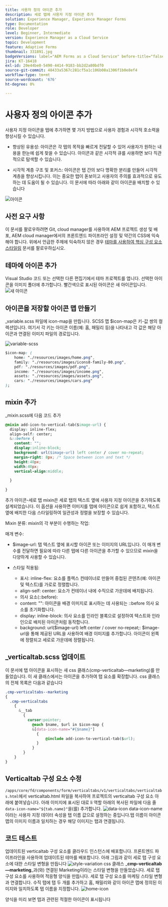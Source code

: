 ```yaml
---
title: 사용자 정의 아이콘 추가
description: 세로 탭에 사용자 지정 아이콘 추가
solution: Experience Manager, Experience Manager Forms
type: Documentation
role: Developer
level: Beginner, Intermediate
version: Experience Manager as a Cloud Service
topic: Development
feature: Adaptive Forms
thumbnail: 331891.jpg
badgeVersions: label="AEM Forms as a Cloud Service" before-title="false"
jira: KT-16418
exl-id: 20e44be0-5490-4414-9183-bb2d2a80bdf0
source-git-commit: 48433a5367c281cf5a1c106b08a1306f1b0e8ef4
workflow-type: tm+mt
source-wordcount: '676'
ht-degree: 0%

---
```


# 사용자 정의 아이콘 추가

사용자 지정 아이콘을 탭에 추가하면 몇 가지 방법으로 사용자 경험과 시각적 호소력을 향상시킬 수 있습니다.

* 향상된 유용성: 아이콘은 각 탭의 목적을 빠르게 전달할 수 있어 사용자가 원하는 내용을 한눈에 쉽게 찾을 수 있습니다. 아이콘과 같은 시각적 큐를 사용하면 보다 직관적으로 탐색할 수 있습니다.

* 시각적 계층 구조 및 포커스: 아이콘은 탭 간의 보다 명확한 분리를 만들어 시각적 계층을 향상시킵니다. 이는 중요한 탭이 돋보이고 사용자의 주의를 효과적으로 유도하는 데 도움이 될 수 있습니다.
이 문서에 따라 아래와 같이 아이콘을 배치할 수 있습니다

![아이콘](assets/icons.png)

## 사전 요구 사항

이 문서를 팔로우하려면 Git, cloud manager를 사용하여 AEM 프로젝트 생성 및 배포, AEM cloud manager에서의 프론트엔드 파이프라인 설정 및 약간의 CSS에 익숙해야 합니다. 위에서 언급한 주제에 익숙하지 않은 경우 [테마를 사용하여 핵심 구성 요소 스타일링](https://experienceleague.adobe.com/ko/docs/experience-manager-cloud-service/content/forms/adaptive-forms-authoring/authoring-adaptive-forms-core-components/create-an-adaptive-form-on-forms-cs/using-themes-in-core-components#rename-env-file-theme-folder) 문서를 팔로우하십시오.

## 테마에 아이콘 추가

Visual Studio 코드 또는 선택한 다른 편집기에서 테마 프로젝트를 엽니다.
선택한 아이콘을 이미지 폴더에 추가합니다.
빨간색으로 표시된 아이콘은 새 아이콘입니다.
![새 아이콘](assets/newicons.png)

## 아이콘을 저장할 아이콘 맵 만들기

_variable.scss 파일에 icon-map을 만듭니다. SCSS 맵 $icon-map은 키-값 쌍의 컬렉션입니다. 여기서 각 키는 아이콘 이름(예: 홈, 패밀리 등)을 나타내고 각 값은 해당 아이콘과 연결된 이미지 파일의 경로입니다.

![variable-scss](assets/variable_scss.png)

```css
$icon-map: (
    home: "./resources/images/home.png",
    family: "./resources/images/icons8-family-80.png",
    pdf: "./resources/images/pdf.png",
    income: "./resources/images/income.png",
    assets: "./resources/images/assets.png",
    cars: "./resources/images/cars.png"
);
```

## mixin 추가

_mixin.scss에 다음 코드 추가

```css
@mixin add-icon-to-vertical-tab($image-url) {
  display: inline-flex;
  align-self: center;
  &::before {
    content: "";
    display:inline-block;
    background: url($image-url) left center / cover no-repeat;
    margin-right: 8px; /* Space between icon and text */
    height:40px;
    width:40px;
    vertical-align:middle;
    
  }
  
}
```

추가 아이콘-세로 탭 mixin은 세로 탭의 텍스트 옆에 사용자 지정 아이콘을 추가하도록 설계되었습니다. 이 옵션을 사용하면 이미지를 탭에 아이콘으로 쉽게 포함하고, 텍스트 옆에 배치한 다음 스타일링하여 일관성과 정렬을 보장할 수 있습니다.

Mixin 분류: mixin의 각 부분이 수행하는 작업:

매개 변수:

* $image-url: 탭 텍스트 옆에 표시할 아이콘 또는 이미지의 URL입니다. 이 매개 변수를 전달하면 필요에 따라 다른 탭에 다른 아이콘을 추가할 수 있으므로 mixin을 다양하게 사용할 수 있습니다.

* 스타일 적용됨:

   * 표시: inline-flex: 요소를 플렉스 컨테이너로 만들어 중첩된 콘텐츠(예: 아이콘 및 텍스트)를 가로로 정렬합니다.
   * align-self: center: 요소가 컨테이너 내에 수직으로 가운데에 배치됩니다.
   * 의사 요소(::before):
   * content: &quot;&quot;: 아이콘을 배경 이미지로 표시하는 데 사용되는 ::before 의사 요소를 초기화합니다.
   * display: inline-block: 의사 요소를 인라인 블록으로 설정하여 텍스트와 인라인으로 배치된 아이콘처럼 동작합니다.
   * background: url($image-url) left center / cover no-repeat;: $image-url을 통해 제공된 URL을 사용하여 배경 이미지를 추가합니다. 아이콘이 왼쪽에 정렬되고 세로로 가운데에 정렬됩니다.

## _verticaltab.scss 업데이트

이 문서에 탭 아이콘을 표시하는 새 css 클래스(cmp-verticaltab—marketing)를 만들었습니다. 이 새 클래스에서는 아이콘을 추가하여 탭 요소를 확장합니다. css 클래스의 전체 목록은 다음과 같습니다

```css
.cmp-verticaltabs--marketing
{
  .cmp-verticaltabs
    {
      &__tab 
        {
          cursor:pointer;
            @each $name, $url in $icon-map {
            &[data-icon-name="#{$name}"]
              {
                  @include add-icon-to-vertical-tab($url);
              }
            }
        }
    }
}
```

## Verticaltab 구성 요소 수정

```/apps/core/fd/components/form/verticaltabs/v1/verticaltabs/verticaltabs.html```에서 verticaltab.html 파일을 복사하여 프로젝트의 verticaltab 구성 요소 아래에 붙여넣습니다. 아래 이미지에 표시된 대로 li 역할 아래의 복사된 파일에 다음 줄 ```data-icon-name="${tab.name}"```을(를) 추가합니다.
![data-icon](assets/data-icons.png)
data-icon-name이라는 사용자 지정 데이터 속성을 탭 이름 값으로 설정하는 중입니다.탭 이름이 아이콘 맵의 이미지 이름과 일치하는 경우 해당 이미지는 탭과 연결됩니다.



## 코드 테스트

업데이트된 verticaltab 구성 요소를 클라우드 인스턴스에 배포합니다.
프론트엔드 파이프라인을 사용하여 업데이트된 테마를 배포합니다.
아래 그림과 같이 세로 탭 구성 요소에 대한 스타일 변형을 만듭니다
![style-variation](assets/verticaltab-style-variation.png)
css 클래스 _&#x200B;**cmp-verticaltab—marketing**&#x200B;_과(와) 연결된 Marketing이라는 스타일 변형을 만들었습니다.
세로 탭 구성 요소를 사용하여 적응형 양식을 만듭니다. 세로 탭 구성 요소를 마케팅 스타일 변형과 연결합니다.
수직 탭에 탭 두 개를 추가하고 홈, 패밀리와 같이 아이콘 맵에 정의된 이미지와 일치하도록 탭 이름을 지정합니다.
![home-icon](assets/tab-name.png)

양식을 미리 보면 탭과 관련된 적절한 아이콘이 표시됩니다

